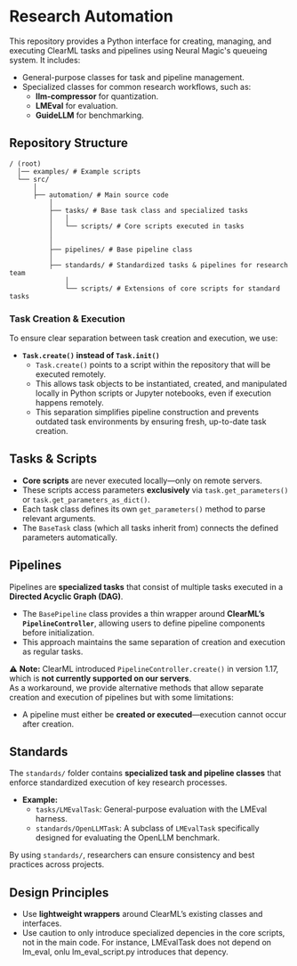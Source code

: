 # Research Automation  

This repository provides a Python interface for creating, managing, and executing ClearML tasks and pipelines using Neural Magic's queueing system. It includes:  

- General-purpose classes for task and pipeline management.  
- Specialized classes for common research workflows, such as:  
  - **llm-compressor** for quantization.  
  - **LMEval** for evaluation.  
  - **GuideLLM** for benchmarking.  

## Repository Structure
```
/ (root)
  │── examples/ # Example scripts
  └── src/
      │
      ├── automation/ # Main source code
          │ 
          ├── tasks/ # Base task class and specialized tasks
          │   │
          │   └── scripts/ # Core scripts executed in tasks
          │
          │
          ├── pipelines/ # Base pipeline class
          │
          ├── standards/ # Standardized tasks & pipelines for research team
              │ 
              └── scripts/ # Extensions of core scripts for standard tasks
```

### Task Creation & Execution  

To ensure clear separation between task creation and execution, we use:  

- **`Task.create()` instead of `Task.init()`**  
  - `Task.create()` points to a script within the repository that will be executed remotely.  
  - This allows task objects to be instantiated, created, and manipulated locally in Python scripts or Jupyter notebooks, even if execution happens remotely.  
  - This separation simplifies pipeline construction and prevents outdated task environments by ensuring fresh, up-to-date task creation.  

## Tasks & Scripts  

- **Core scripts** are never executed locally—only on remote servers.  
- These scripts access parameters **exclusively** via `task.get_parameters()` or `task.get_parameters_as_dict()`.  
- Each task class defines its own `get_parameters()` method to parse relevant arguments.  
- The `BaseTask` class (which all tasks inherit from) connects the defined parameters automatically.  

## Pipelines  

Pipelines are **specialized tasks** that consist of multiple tasks executed in a **Directed Acyclic Graph (DAG)**.  

- The `BasePipeline` class provides a thin wrapper around **ClearML’s `PipelineController`**, allowing users to define pipeline components before initialization.  
- This approach maintains the same separation of creation and execution as regular tasks.  

⚠ **Note:** ClearML introduced `PipelineController.create()` in version 1.17, which is **not currently supported on our servers**.  
As a workaround, we provide alternative methods that allow separate creation and execution of pipelines but with some limitations:  
- A pipeline must either be **created or executed**—execution cannot occur after creation.  

## Standards  

The `standards/` folder contains **specialized task and pipeline classes** that enforce standardized execution of key research processes.  

- **Example:**  
  - `tasks/LMEvalTask`: General-purpose evaluation with the LMEval harness.  
  - `standards/OpenLLMTask`: A subclass of `LMEvalTask` specifically designed for evaluating the OpenLLM benchmark.  

By using `standards/`, researchers can ensure consistency and best practices across projects.  


## Design Principles  

- Use **lightweight wrappers** around ClearML’s existing classes and interfaces.
- Use caution to only introduce specialized depencies in the core scripts, not in the main code. For instance, LMEvalTask does not depend on lm_eval, onlu lm_eval_script.py introduces that depency.